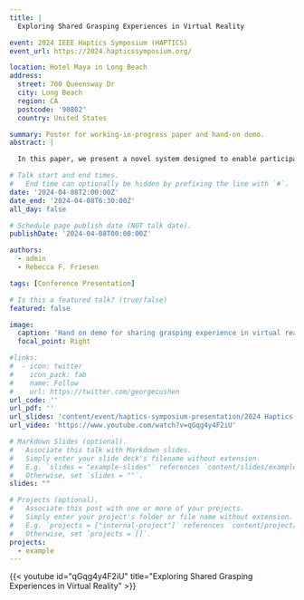 ```yaml
---
title: |
  Exploring Shared Grasping Experiences in Virtual Reality

event: 2024 IEEE Haptics Symposium (HAPTICS)
event_url: https://2024.hapticssymposium.org/

location: Hotel Maya in Long Beach
address:
  street: 700 Queensway Dr
  city: Long Beach
  region: CA
  postcode: '90802'
  country: United States

summary: Poster for working-in-progress paper and hand-on demo.
abstract: |

  In this paper, we present a novel system designed to enable participants to share their grasping experiences with others in virtual reality. To evaluate the efficacy of this shared experience, we conducted a psychophysical experiment aimed to assess the participants' ability to discriminate between different sizes under different touch modes. Our pilot results suggest that passive touch, specifically when the hand remains stationary, lead to the higher mean accuracy  compared to both active touch and and passive touch involving mimicking movements, challenging our initial hypotheses about the impact of different touch modalities.

# Talk start and end times.
#   End time can optionally be hidden by prefixing the line with `#`.
date: '2024-04-08T2:00:00Z'
date_end: '2024-04-08T6:30:00Z'
all_day: false

# Schedule page publish date (NOT talk date).
publishDate: '2024-04-08T00:00:00Z'

authors:
  - admin
  - Rebecca F. Friesen

tags: [Conference Presentation]

# Is this a featured talk? (true/false)
featured: false

image:
  caption: 'Hand on demo for sharing grasping experience in virtual reality'
  focal_point: Right

#links:
#  - icon: twitter
#    icon_pack: fab
#    name: Follow
#    url: https://twitter.com/georgecushen
url_code: ''
url_pdf: ''
url_slides: 'content/event/haptics-symposium-presentation/2024 Haptics Symosium Poster - wip.pdf'
url_video: 'https://www.youtube.com/watch?v=qGqg4y4F2iU'

# Markdown Slides (optional).
#   Associate this talk with Markdown slides.
#   Simply enter your slide deck's filename without extension.
#   E.g. `slides = "example-slides"` references `content/slides/example-slides.md`.
#   Otherwise, set `slides = ""`.
slides: ""

# Projects (optional).
#   Associate this post with one or more of your projects.
#   Simply enter your project's folder or file name without extension.
#   E.g. `projects = ["internal-project"]` references `content/project/deep-learning/index.md`.
#   Otherwise, set `projects = []`.
projects:
  - example
---
```


{{< youtube id="qGqg4y4F2iU" title="Exploring Shared Grasping Experiences in Virtual Reality" >}}

